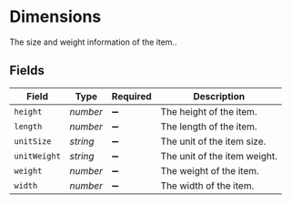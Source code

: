# Dimensions

The size and weight information of the item..


## Fields

| Field                        | Type                         | Required                     | Description                  |
| ---------------------------- | ---------------------------- | ---------------------------- | ---------------------------- |
| `height`                     | *number*                     | :heavy_minus_sign:           | The height of the item.      |
| `length`                     | *number*                     | :heavy_minus_sign:           | The length of the item.      |
| `unitSize`                   | *string*                     | :heavy_minus_sign:           | The unit of the item size.   |
| `unitWeight`                 | *string*                     | :heavy_minus_sign:           | The unit of the item weight. |
| `weight`                     | *number*                     | :heavy_minus_sign:           | The weight of the item.      |
| `width`                      | *number*                     | :heavy_minus_sign:           | The width of the item.       |